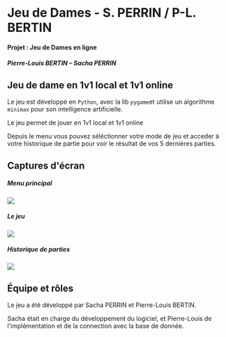 # Jeu de Dames - S. PERRIN / P-L. BERTIN

#### Projet : Jeu de Dames en ligne

##### Pierre-Louis BERTIN – Sacha PERRIN 

## Jeu de dame en 1v1 local et 1v1 online

Le jeu est développé en ``Python``, avec la lib ``pygame``et utilise un algorithme ``minimax`` pour son intelligence artificielle.

Le jeu permet de jouer en 1v1 local et 1v1 online

Depuis le menu vous pouvez séléctionner votre mode de jeu et acceder à votre historique de partie pour voir le résultat de vos 5 dernières parties.

## Captures d'écran

##### Menu principal
![](https://i.imgur.com/Pmrktu5.png)

##### Le jeu
![](https://i.imgur.com/LI2LjEx.png)

##### Historique de parties
![](https://i.imgur.com/aBupdtk.png)


## Équipe et rôles
Le jeu a été développé par Sacha PERRIN et Pierre-Louis BERTIN.

Sacha était en charge du développement du logiciel, et Pierre-Louis de l'implémentation et de la connection avec la base de donnée.


